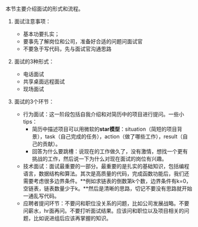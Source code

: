 本节主要介绍面试的形式和流程。

1. 面试注意事项：
    * 基本功要扎实；
    * 要事先了解岗位和公司，准备好合适的问题问面试官
    * 不要急于写代码，先与面试官沟通思路

2. 面试的3种形式：
    * 电话面试
    * 共享桌面远程面试
    * 现场面试

3. 面试的3个环节：
    * 行为面试：这一阶段包括自我介绍和对简历中的项目进行提问。一些小tips：
        * 简历中描述项目可以用微软的**star模型**：situation（简短的项目背景），task（自己完成的任务），action（做了哪些工作），result（自己的贡献）。
        * 回答为什么要跳槽：说现在的工作做久了，没有激情，想找一个更有挑战的工作，然后说一下为什么对现在面试的岗位有兴趣。
    * 技术面试：面试最重要的一部分。最重要的是扎实的基础知识，包括编程语言，数据结构和算法。其次是高质量的代码，完成函数功能后，我们还需要考虑很多边界条件。**例如求链表的倒数第k个数，边界条件有k=0，空链表，链表数量少于k。**然后是清晰的思路，切记不要没有思路就开始一通乱写代码。
    * 应聘者提问环节：不要问和职位没关系的问题，比如公司发展战略。不要问薪水，hr面再问。不要打听面试结果。应该问和职位以及项目相关的问题，比如说进组后应该再掌握的知识。